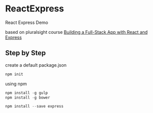 # ReactExpress
React Express Demo

based on pluralsight course
[Building a Full-Stack App with React and Express](https://app.pluralsight.com/player?course=react-express-full-stack-app-build&author=daniel-stern&name=react-express-full-stack-app-build-m1&clip=7&mode=live)

Step by Step
------------
create a default package.json
```javascript
npm init 
```

using npm
```javascript
npm install -g gulp
npm install -g bower

npm install --save express
```

